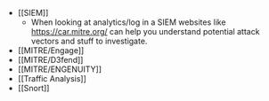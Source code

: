- [[SIEM]]
	- When looking at analytics/log in a SIEM websites like https://car.mitre.org/ can help you understand potential attack vectors and stuff to investigate.
- [[MITRE/Engage]]
- [[MITRE/D3fend]]
- [[MITRE/ENGENUITY]]
- [[Traffic Analysis]]
- [[Snort]]